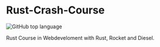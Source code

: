# Rust-Crash-Course
![GitHub top language](https://img.shields.io/github/languages/top/{WinstonInRust}/{Rust-Crash-Course}?color=pink) 

Rust Course in Webdeveloment with Rust, Rocket and Diesel. 
